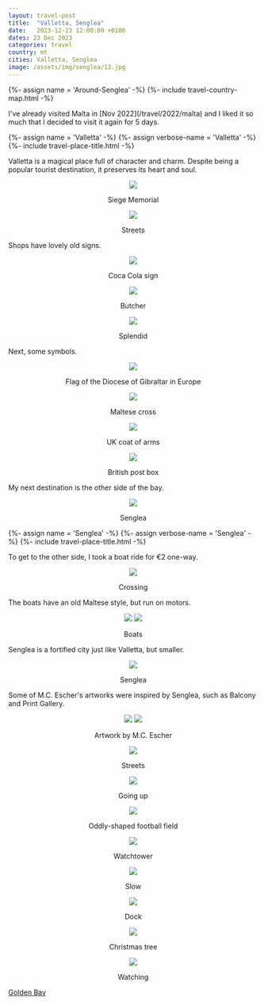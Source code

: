 ```yaml
---
layout: travel-post
title:  "Valletta, Senglea"
date:   2023-12-23 12:00:00 +0100
dates: 23 Dec 2023
categories: travel
country: mt
cities: Valletta, Senglea
image: /assets/img/senglea/12.jpg
---
```

{%- assign name = 'Around-Senglea' -%}
{%- include travel-country-map.html -%}

<center></center>
I've already visited Malta in [Nov 2022](/travel/2022/malta) and I liked it so much that I decided to visit it again for 5 days. 
<center></center>

{%- assign name = 'Valletta' -%}
{%- assign verbose-name = 'Valletta' -%}
{%- include travel-place-title.html -%}

Valletta is a magical place full of character and charm. Despite being a popular tourist destination, it preserves its heart and soul.
<center>
    <img src="{{site.baseurl}}/assets/img/senglea/1.jpg" />
    <p class="image-label">Siege Memorial</p>
</center>

<center>
    <img src="{{site.baseurl}}/assets/img/senglea/6.jpg" />
    <p class="image-label">Streets</p>
</center>

Shops have lovely old signs.
<center>
    <img src="{{site.baseurl}}/assets/img/senglea/3.jpg" />
    <p class="image-label">Coca Cola sign</p>
</center>

<center>
    <img src="{{site.baseurl}}/assets/img/senglea/2.jpg" />
    <p class="image-label">Butcher</p>
</center>

<center>
    <img src="{{site.baseurl}}/assets/img/senglea/4.jpg" />
    <p class="image-label">Splendid</p>
</center>

Next, some symbols.
<center>
    <img src="{{site.baseurl}}/assets/img/senglea/5.jpg" />
    <p class="image-label">Flag of the Diocese of Gibraltar in Europe</p>
</center>

<center>
    <img src="{{site.baseurl}}/assets/img/senglea/8.jpg" />
    <p class="image-label">Maltese cross</p>
</center>

<center>
    <img src="{{site.baseurl}}/assets/img/senglea/11.jpg" />
    <p class="image-label">UK coat of arms</p>
</center>

<center>
    <img src="{{site.baseurl}}/assets/img/senglea/7.jpg" />
    <p class="image-label">British post box</p>
</center>

My next destination is the other side of the bay.
<center>
    <img src="{{site.baseurl}}/assets/img/senglea/9.jpg" />
    <p class="image-label">Senglea</p>
</center>

{%- assign name = 'Senglea' -%}
{%- assign verbose-name = 'Senglea' -%}
{%- include travel-place-title.html -%}

To get to the other side, I took a boat ride for €2 one-way. 
<center>
    <img src="{{site.baseurl}}/assets/img/senglea/10.jpg" />
    <p class="image-label">Crossing</p>
</center>

The boats have an old Maltese style, but run on motors.
<center>
    <div class="side-by-side">
        <img src="{{site.baseurl}}/assets/img/senglea/10-1.jpg" />
        <img src="{{site.baseurl}}/assets/img/senglea/10-2.jpg" />
    </div>
    <p class="image-label">Boats</p>
</center>

Senglea is a fortified city just like Valletta, but smaller.
<center>
    <img src="{{site.baseurl}}/assets/img/senglea/12.jpg" />
    <p class="image-label">Senglea</p>
</center>

Some of M.C. Escher's artworks were inspired by Senglea, such as Balcony and Print Gallery.

<center>
    <div class="side-by-side">
        <img src="{{site.baseurl}}/assets/img/senglea/balcony.jpg" />
        <img src="{{site.baseurl}}/assets/img/senglea/print-gallery.jpg" />
    </div>
    <p class="image-label">Artwork by M.C. Escher</p>
</center>


<center>
    <img src="{{site.baseurl}}/assets/img/senglea/20.jpg" />
    <p class="image-label">Streets</p>
</center>

<center>
    <img src="{{site.baseurl}}/assets/img/senglea/14.jpg" />
    <p class="image-label">Going up</p>
</center>

<center>
    <img src="{{site.baseurl}}/assets/img/senglea/16.jpg" />
    <p class="image-label">Oddly-shaped football field</p>
</center>

<center>
    <img src="{{site.baseurl}}/assets/img/senglea/17.jpg" />
    <p class="image-label">Watchtower</p>
</center>

<center>
    <img src="{{site.baseurl}}/assets/img/senglea/19.jpg" />
    <p class="image-label">Slow</p>
</center>

<center>
    <img src="{{site.baseurl}}/assets/img/senglea/22.jpg" />
    <p class="image-label">Dock</p>
</center>

<center>
    <img src="{{site.baseurl}}/assets/img/senglea/21.jpg" />
    <p class="image-label">Christmas tree</p>
</center>

<center>
    <img src="{{site.baseurl}}/assets/img/senglea/18.jpg" />
    <p class="image-label">Watching</p>
</center>

<a class="next" href="/travel/2023/golden-bay">
    Golden Bay
</a>
